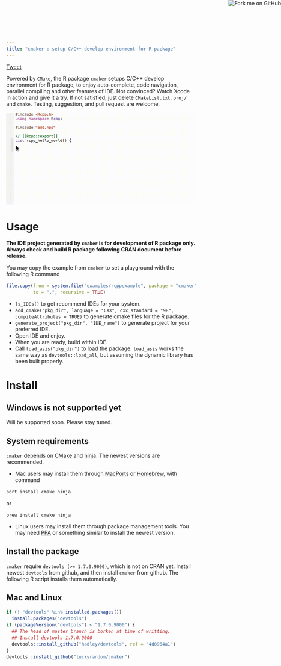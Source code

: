 ```yaml
---
title: "cmaker : setup C/C++ develop environment for R package"
---
```


<style>
body {
margin-top: 40px;
}
</style>

<a href="https://twitter.com/share" class="twitter-share-button" data-text="#cmaker : setup C/C++ develop environment for R package" data-via="luckyrand" data-hashtags="rstats">Tweet</a>
<script>!function(d,s,id){var js,fjs=d.getElementsByTagName(s)[0],p=/^http:/.test(d.location)?'http':'https';if(!d.getElementById(id)){js=d.createElement(s);js.id=id;js.src=p+'://platform.twitter.com/widgets.js';fjs.parentNode.insertBefore(js,fjs);}}(document, 'script', 'twitter-wjs');</script>

Powered by `CMake`, the R package `cmaker` setups C/C++ develop
environment for R package, to enjoy auto-complete, code navigation,
parallel compiling and other features of IDE. Not convinced? Watch
Xcode in action and give it a try. If not satisfied, just delete
`CMakeList.txt`, `proj/` and `cmake`. Testing, suggestion, and pull
request are welcome.

![](./gifs/xcode-rcpp.gif)

# Usage

__The IDE project generated by `cmaker` is for development of R
package only. Always check and build R package following CRAN document
before release.__

You may copy the example from `cmaker` to set a playground with the
following R command

```r
file.copy(from = system.file("examples/rcppexample", package = "cmaker"),
          to = ".", recursive = TRUE)
```

- `ls_IDEs()` to get recommend IDEs for your system.
- `add_cmake("pkg_dir", language = "CXX", cxx_standard = "98",
  compileAttributes = TRUE)` to generate cmake files for the R
  package.
- `generate_project("pkg_dir", "IDE_name")` to generate project for your preferred IDE.
- Open IDE and enjoy.
- When you are ready, build within IDE.
- Call `load_asis("pkg_dir")` to load the package. `load_asis` works
  the same way as `devtools::load_all`, but assuming the dynamic
  library has been built properly.

# Install

## Windows is not supported yet
Will be supported soon. Please stay tuned.

## System requirements

`cmaker` depends on [CMake](http://www.cmake.org) and
[ninja](https://martine.github.io/ninja/). The newest versions are
recommended.

- Mac users may install them
through [MacPorts](https://www.macports.org/) or
[Homebrew](http://brew.sh/), with command
```bash
port install cmake ninja
```
or
```
brew install cmake ninja
```
- Linux users may install them through package management tools. You
  may need [PPA](https://launchpad.net/ubuntu/+ppas) or something similar to install the newest version.

## Install the package

`cmaker` require `devtools (>= 1.7.0.9000)`, which is not on CRAN
yet. Install newest `devtools` from github, and then install `cmaker`
from github. The following R script installs them automatically.

## Mac and Linux
```r
if (! "devtools" %in% installed.packages())
  install.packages("devtools")
if (packageVersion("devtools") < "1.7.0.9000") {
  ## The head of master branch is borken at time of writting.
  ## Install devtools 1.7.0.9000
  devtools::install_github("hadley/devtools", ref = "4d0964a1")
}
devtools::install_github("luckyrandom/cmaker")
```

<a href="https://github.com/luckyrandom/cmaker">
<img style="position: absolute; top: 0; right: 0; border: 0;"
src="http://camo.githubusercontent.com/a6677b08c955af8400f44c6298f40e7d19cc5b2d/68747470733a2f2f73332e616d617a6f6e6177732e636f6d2f6769746875622f726962626f6e732f666f726b6d655f72696768745f677261795f3664366436642e706e67"
alt="Fork me on GitHub"
data-canonical-src="https://s3.amazonaws.com/github/ribbons/forkme_right_gray_6d6d6d.png">
</a>
